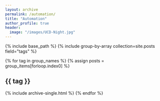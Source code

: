 ```yaml
---
layout: archive
permalink: /automation/
title: "Automation"
author_profile: true
header:
  image: "/images/UCD-Night.jpg"
---
```


{% include base_path %}
{% include group-by-array collection=site.posts field="tags" %}

{% for tag in group_names %}
  {% assign posts = group_items[forloop.index0] %}
  <h2 id="{{ tag | slugify }}" class="archive__subtitle">{{ tag }}</h2>
    {% include archive-single.html %}
{% endfor %}
